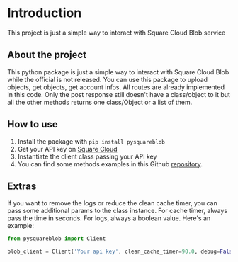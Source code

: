 # Introduction

This project is just a simple way to interact with Square Cloud Blob service

## About the project

This python package is just a simple way to interact with Square Cloud Blob while the official is not released.
You can use this package to upload objects, get objects, get account infos. All routes are already implemented in this code.
Only the post response still doesn't have a class/object to it but all the other methods returns one class/Object or a list of them.

## How to use

1. Install the package with `pip install pysquareblob`
2. Get your API key on [Square Cloud](https://squarecloud.app/pt-br/dashboard/settings)
3. Instantiate the client class passing your API key
4. You can find some methods examples in this Github [repository](https://github.com/Jhonatan-Jeferson/pySquareBlob/tree/main/examples).

## Extras

If you want to remove the logs or reduce the clean cache timer, you can pass some additional params to the class instance.
For cache timer, always pass the time in seconds.
For logs, always a boolean value.
Here's an example:

```python
from pysquareblob import Client

blob_client = Client('Your api key', clean_cache_timer=90.0, debug=False)
```
